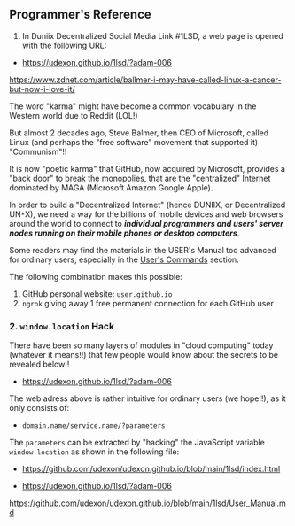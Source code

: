 ## Programmer's Reference

1. In Duniix Decentralized Social Media Link #1LSD, a web page is opened with the following URL:

- <a href="https://udexon.github.io/1lsd/?adam-006">https://udexon.github.io/1lsd/?adam-006</a>

https://www.zdnet.com/article/ballmer-i-may-have-called-linux-a-cancer-but-now-i-love-it/

The word "karma" might have become a common vocabulary in the Western world due to Reddit (LOL!)

But almost 2 decades ago, Steve Balmer, then CEO of Microsoft, called Linux (and perhaps the "free software" movement that supported it) "Communism"!!

It is now "poetic karma" that GitHub, now acquired by Microsoft, provides a "back door" to break the monopolies, that are the "centralized" Internet dominated by MAGA (Microsoft Amazon Google Apple).

In order to build a "Decentralized Internet" (hence DUNIIX, or Decentralized UN`*`X), we need a way for the billions of mobile devices and web browsers around the world to connect to ___individual programmers and users' server nodes running on their mobile phones or desktop computers___. 

Some readers may find the materials in the USER's Manual too advanced for ordinary users, especially in the <a href="https://github.com/udexon/udexon.github.io/blob/main/1lsd/User_Manual.md#-users-commands-">User's Commands</a> section.

The following combination makes this possible:

1. GitHub personal website: `user.github.io`
2. `ngrok` giving away 1 free permanent connection for each GitHub user

### 2. `window.location` Hack

There have been so many layers of modules in "cloud computing" today (whatever it means!!) that few people would know about the secrets to be revealed below!!

- <a href="https://udexon.github.io/1lsd/?adam-006">https://udexon.github.io/1lsd/?adam-006</a>

The web adress above is rather intuitive for ordinary users (we hope!!), as it only consists of:

- `domain.name/service.name/?parameters`

The `parameters` can be extracted by "hacking" the JavaScript variable `window.location` as shown in the following file:

- https://github.com/udexon/udexon.github.io/blob/main/1lsd/index.html

- <a href="https://udexon.github.io/1lsd/?adam-006">https://udexon.github.io/1lsd/?adam-006</a>

https://github.com/udexon/udexon.github.io/blob/main/1lsd/User_Manual.md


